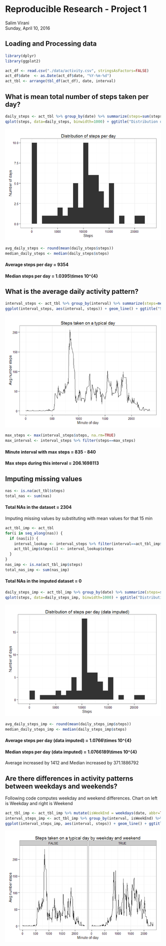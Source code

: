 # Reproducible Research - Project 1
Salim Virani  
Sunday, April 10, 2016  



## Loading and Processing data





```r
library(dplyr)
library(ggplot2)
```



```r
act_df <- read.csv("./data/activity.csv", stringsAsFactors=FALSE)
act_df$date  <- as.Date(act_df$date, "%Y-%m-%d")
act_tbl <- arrange(tbl_df(act_df), date, interval)
```



## What is mean total number of steps taken per day?


```r
daily_steps <- act_tbl %>% group_by(date) %>% summarize(steps=sum(steps, na.rm=TRUE))
qplot(steps, data=daily_steps, binwidth=1000) + ggtitle("Distribution of steps per day") + xlab("Steps") + ylab("Number of days") + theme_bw()
```

![](PA1_template_files/figure-html/unnamed-chunk-3-1.png)

```r
avg_daily_steps <- round(mean(daily_steps$steps))
median_daily_steps <- median(daily_steps$steps)
```

#### Average steps per day = 9354
#### Median steps per day = 1.0395\times 10^{4}


## What is the average daily activity pattern?

```r
interval_steps <- act_tbl %>% group_by(interval) %>% summarize(steps=mean(steps, na.rm=TRUE))
ggplot(interval_steps, aes(interval, steps)) + geom_line() + ggtitle("Steps taken on a typical day") + xlab("Minute of day") + ylab("Avg number steps") + theme_bw()
```

![](PA1_template_files/figure-html/unnamed-chunk-4-1.png)

```r
max_steps <- max(interval_steps$steps, na.rm=TRUE)
max_interval <- interval_steps %>% filter(steps==max_steps)
```


#### Minute interval  with max steps = 835 - 840
#### Max steps during this interval = 206.1698113

## Imputing missing values

```r
nas <- is.na(act_tbl$steps)
total_nas <- sum(nas)
```

#### Total NAs in the dataset = 2304

Imputing missing values by substituting with mean values for that 15 min

```r
act_tbl_imp <- act_tbl
for(i in seq_along(nas)) {
  if (nas[i]) {
    interval_lookup <- interval_steps %>% filter(interval==act_tbl_imp$interval[i])
    act_tbl_imp$steps[i] <- interval_lookup$steps
  }
}
nas_imp <- is.na(act_tbl_imp$steps)
total_nas_imp <- sum(nas_imp)
```
#### Total NAs in the imputed dataset = 0


```r
daily_steps_imp <- act_tbl_imp %>% group_by(date) %>% summarize(steps=sum(steps, na.rm=TRUE))
qplot(steps, data=daily_steps_imp, binwidth=1000) + ggtitle("Distribution of steps per day (data imputed)") + xlab("Steps") + ylab("Number of days") + theme_bw()
```

![](PA1_template_files/figure-html/unnamed-chunk-7-1.png)

```r
avg_daily_steps_imp <- round(mean(daily_steps_imp$steps))
median_daily_steps_imp <- median(daily_steps_imp$steps) 
```

#### Average steps per day (data imputed) = 1.0766\times 10^{4}
#### Median steps per day (data imputed) = 1.0766189\times 10^{4}
Average increased  by 1412 and 
Median increased by 371.1886792

## Are there differences in activity patterns between weekdays and weekends?
Following code computes weekday and weekend differences. Chart on left is Weekday and right is Weekend

```r
act_tbl_imp <- act_tbl_imp %>% mutate(isWeekEnd = weekdays(date, abbr=TRUE) %in% c("Sat", "Sun"))
interval_steps_imp <- act_tbl_imp %>% group_by(interval, isWeekEnd) %>% summarize(steps=mean(steps, na.rm=TRUE))
ggplot(interval_steps_imp, aes(interval, steps)) + geom_line() + ggtitle("Steps taken on a typical day by weekday and weekend") + xlab("Minute of day") + ylab("Avg number steps") + theme_bw() + facet_grid(.~isWeekEnd)
```

![](PA1_template_files/figure-html/unnamed-chunk-8-1.png)

